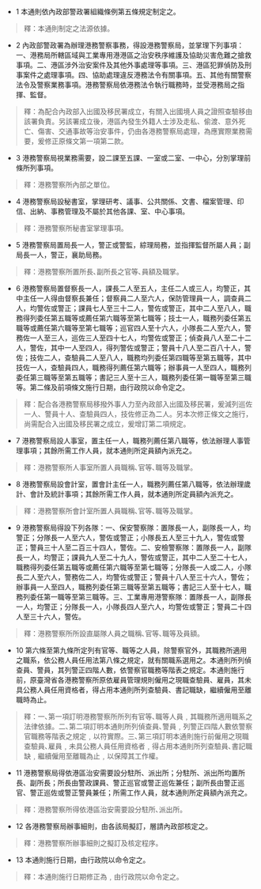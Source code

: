 * 1 本通則依內政部警政署組織條例第五條規定制定之。

> 釋：本通則制定之法源依據。

* 2 內政部警政署為辦理港務警察事務，得設港務警察局，並掌理下列事項：一、港務局所轄區域與工業專用港港區之治安秩序維護及協助災害危難之搶救事項。二、港區涉外治安案件及其他外事處理等事項。三、港區犯罪偵防及刑事案件之處理事項。四、協助處理違反港務法令有關事項。五、其他有關警察法令及警察業務事項。港務警察局依港務法令執行職務時，並受港務局之指揮、監督。

> 釋：為配合內政部入出國及移民署成立，有關入出國境人員之證照查驗移由該署負責。另該署成立後，港區內發生外籍人士涉及走私、偷渡、意外死亡、傷害、交通事故等治安事件，仍由各港務警察局處理，為應實際業務需要，爰修正原條文第一項第二款。

* 3 港務警察局視業務需要，設二課至五課、一室或二室、一中心，分別掌理前條所列事項。

> 釋：港務警察所內部之單位。

* 4 港務警察局設秘書室，掌理研考、議事、公共關係、文書、檔案管理、印信、出納、事務管理及不屬於其他各課、室、中心事項。

> 釋：港務警察所秘書室掌理事項。

* 5 港務警察局置局長一人，警正或警監，綜理局務，並指揮監督所屬人員；副局長一人，警正，襄助局務。

> 釋：港務警察所置所長､副所長之官等､員額及職掌。

* 6 港務警察局置督察長一人，課長二人至五人，主任二人或三人，均警正，其中主任一人得由督察長兼任；督察員二人至六人，保防管理員一人，調查員二人，均警佐或警正；課員七人至三十二人，警佐或警正，其中二人至八人，職務得列委任第五職等或薦任第六職等至第七職等；技士一人，職務列委任第五職等或薦任第六職等至第七職等；巡官四人至十六人，小隊長二人至六人，警務佐一人至三人，巡佐三人至四十七人，均警佐或警正；偵查員八人至二十二人，警佐，其中一人至四人，得列警佐或警正；警員十八人至二百八十人，警佐；技佐二人，查驗員二人至八人，職務均列委任第四職等至第五職等，其中技佐一人，查驗員四人，職務得列薦任第六職等；辦事員一人至四人，職務列委任第三職等至第五職等；書記三人至十三人，職務列委任第一職等至第三職等。第二條及前項條文施行日期，由行政院以命令定之。

> 釋：配合各港務警察局移撥外事人力至內政部入出國及移民署，爰減列巡佐一人、警員十人、查驗員四人，技佐修正為二人。另本次修正條文之施行，尚需配合入出國及移民署之成立，爰增訂第二項規定。

* 7 港務警察局設人事室，置主任一人，職務列薦任第八職等，依法辦理人事管理事項；其餘所需工作人員，就本通則所定員額內派充之。

> 釋：港務警察所人事室所置人員職稱､官等､職等及職掌。

* 8 港務警察局設會計室，置會計主任一人，職務列薦任第八職等，依法辦理歲計、會計及統計事項；其餘所需工作人員，就本通則所定員額內派充之。

> 釋：港務警察所會計室所置人員職稱､官等､職等及職掌。

* 9 港務警察局得設下列各隊：一、保安警察隊：置隊長一人，副隊長一人，均警正；分隊長一人至六人，警佐或警正；小隊長五人至三十九人，警佐或警正；警員三十人至二百三十四人，警佐。二、安檢警察隊：置隊長一人，副隊長一人，均警正；課員九人至二十九人，警佐或警正，其中二人至二十七人，職務得列委任第五職等或薦任第六職等至第七職等；分隊長一人或二人，小隊長二人至六人，警務佐二人，均警佐或警正；警員十八人至三十六人，警佐；辦事員一人至四人，職務列委任第三職等至第五職等；書記三人至十七人，職務列委任第一職等至第三職等。三、工業專用港警察隊：置隊長一人，副隊長一人，均警正；分隊長一人，小隊長四人至六人，均警佐或警正；警員二十四人至三十六人，警佐。

> 釋：港務警察所所設直屬隊人員之職稱､官等､職等及員額。

* 10 第六條至第九條所定列有官等、職等之人員，除警察官外，其職務所適用之職系，依公務人員任用法第八條之規定，就有關職系選用之。本通則所列偵查員、警員，其列警正四階人數，依警察官職務等階表之規定。本通則施行前，原臺灣省各港務警察所原依雇員管理規則僱用之現職查驗員、雇員，其未具公務人員任用資格者，得占用本通則所列查驗員、書記職缺，繼續僱用至離職時為止。

> 釋：一､第一項訂明港務警察所所列有官等､職等人員﹐其職務所適用職系之法律依據。二､第二項訂明本通則所列偵查員､警員﹐列警正四階人數依警察官職務等階表之規定﹐以符實際。三､第三項訂明本通則施行前僱用之現職查驗員､雇員﹐未具公務人員任用資格者﹐得占用本通則所列查驗員､書記職缺﹐繼續僱用至離職為止﹐以保障其工作權。

* 11 港務警察局得依港區治安需要設分駐所、派出所；分駐所、派出所均置所長、副所長；所長由警政課員、警正巡官或警正巡佐兼任；副所長由警正巡官、警正巡佐或警正警員兼任；所需工作人員，就本通則所定員額內派充之。

> 釋：港務警察所得依港區治安需要設分駐所､派出所。

* 12 各港務警察局辦事細則，由各該局擬訂，層請內政部核定之。

> 釋：港務警察所辦事細則之擬訂及核定程序。

* 13 本通則施行日期，由行政院以命令定之。

> 釋：本通則施行日期修正為﹐由行政院以命令定之。

